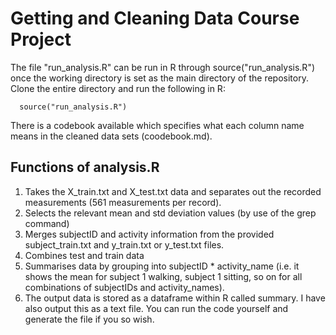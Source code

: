 # Getting and Cleaning Data Course Project

The file "run_analysis.R" can be run in R through source("run_analysis.R") once the working directory is set as the main directory of the repository. Clone the entire directory and run the following in R:

``` {R}
  source("run_analysis.R")
```

There is a codebook available which specifies what each column name means in the cleaned data sets (coodebook.md).

## Functions of analysis.R

1. Takes the X_train.txt and X_test.txt data and separates out the recorded measurements (561 measurements per record).
2. Selects the relevant mean and std deviation values (by use of the grep command)
3. Merges subjectID and activity information from the provided subject_train.txt and y_train.txt or y_test.txt files.
4. Combines test and train data
5. Summarises data by grouping into subjectID * activity_name (i.e. it shows the mean for subject 1 walking, subject 1 sitting, so on for all combinations of subjectIDs and activity_names).
6. The output data is stored as a dataframe within R called summary. I have also output this as a text file. You can run the code yourself and generate the file if you so wish.

